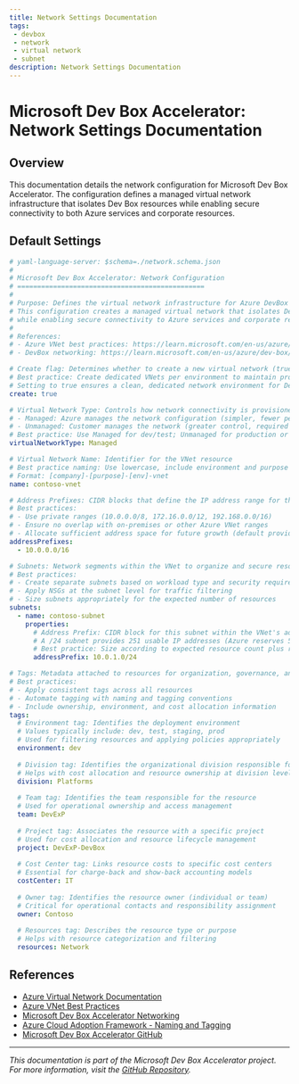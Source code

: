 ```yaml
---
title: Network Settings Documentation
tags: 
 - devbox
 - network
 - virtual network
 - subnet
description: Network Settings Documentation
---
```


# Microsoft Dev Box Accelerator: Network Settings Documentation

## Overview

This documentation details the network configuration for Microsoft Dev Box Accelerator. The configuration defines a managed virtual network infrastructure that isolates Dev Box resources while enabling secure connectivity to both Azure services and corporate resources.

## Default Settings 

```yaml
# yaml-language-server: $schema=./network.schema.json
#
# Microsoft Dev Box Accelerator: Network Configuration
# ===============================================
# 
# Purpose: Defines the virtual network infrastructure for Azure DevBox environments.
# This configuration creates a managed virtual network that isolates DevBox resources
# while enabling secure connectivity to Azure services and corporate resources.
#
# References:
# - Azure VNet best practices: https://learn.microsoft.com/en-us/azure/architecture/reference-architectures/hybrid-networking/
# - DevBox networking: https://learn.microsoft.com/en-us/azure/dev-box/how-to-configure-network-connectivity

# Create flag: Determines whether to create a new virtual network (true) or use existing (false)
# Best practice: Create dedicated VNets per environment to maintain proper isolation
# Setting to true ensures a clean, dedicated network environment for DevBox resources
create: true

# Virtual Network Type: Controls how network connectivity is provisioned
# - Managed: Azure manages the network configuration (simpler, fewer permissions needed)
# - Unmanaged: Customer manages the network (greater control, required for hybrid scenarios)
# Best practice: Use Managed for dev/test; Unmanaged for production or when connecting to on-prem
virtualNetworkType: Managed

# Virtual Network Name: Identifier for the VNet resource
# Best practice naming: Use lowercase, include environment and purpose
# Format: [company]-[purpose]-[env]-vnet
name: contoso-vnet

# Address Prefixes: CIDR blocks that define the IP address range for the VNet
# Best practices:
# - Use private ranges (10.0.0.0/8, 172.16.0.0/12, 192.168.0.0/16)
# - Ensure no overlap with on-premises or other Azure VNet ranges
# - Allocate sufficient address space for future growth (default provides 65,536 IPs)
addressPrefixes:
  - 10.0.0.0/16

# Subnets: Network segments within the VNet to organize and secure resources
# Best practices:
# - Create separate subnets based on workload type and security requirements
# - Apply NSGs at the subnet level for traffic filtering
# - Size subnets appropriately for the expected number of resources
subnets:
  - name: contoso-subnet
    properties:
      # Address Prefix: CIDR block for this subnet within the VNet's address space
      # A /24 subnet provides 251 usable IP addresses (Azure reserves 5 IPs)
      # Best practice: Size according to expected resource count plus room for growth
      addressPrefix: 10.0.1.0/24

# Tags: Metadata attached to resources for organization, governance, and cost management
# Best practices:
# - Apply consistent tags across all resources
# - Automate tagging with naming and tagging conventions
# - Include ownership, environment, and cost allocation information
tags:
  # Environment tag: Identifies the deployment environment
  # Values typically include: dev, test, staging, prod
  # Used for filtering resources and applying policies appropriately
  environment: dev
  
  # Division tag: Identifies the organizational division responsible for the resource
  # Helps with cost allocation and resource ownership at division level
  division: Platforms
  
  # Team tag: Identifies the team responsible for the resource
  # Used for operational ownership and access management
  team: DevExP
  
  # Project tag: Associates the resource with a specific project
  # Used for cost allocation and resource lifecycle management
  project: DevExP-DevBox
  
  # Cost Center tag: Links resource costs to specific cost centers
  # Essential for charge-back and show-back accounting models
  costCenter: IT
  
  # Owner tag: Identifies the resource owner (individual or team)
  # Critical for operational contacts and responsibility assignment
  owner: Contoso
  
  # Resources tag: Describes the resource type or purpose
  # Helps with resource categorization and filtering
  resources: Network
```
## References

- [Azure Virtual Network Documentation](https://learn.microsoft.com/en-us/azure/virtual-network/)
- [Azure VNet Best Practices](https://learn.microsoft.com/en-us/azure/architecture/reference-architectures/hybrid-networking/)
- [Microsoft Dev Box Accelerator Networking](https://learn.microsoft.com/en-us/azure/dev-box/how-to-configure-network-connectivity)
- [Azure Cloud Adoption Framework - Naming and Tagging](https://learn.microsoft.com/en-us/azure/cloud-adoption-framework/ready/azure-best-practices/resource-naming)
- [Microsoft Dev Box Accelerator GitHub](https://github.com/Evilazaro/DevExp-DevBox/)

---

*This documentation is part of the Microsoft Dev Box Accelerator project. For more information, visit the [GitHub Repository](https://github.com/Evilazaro/DevExp-DevBox/).*